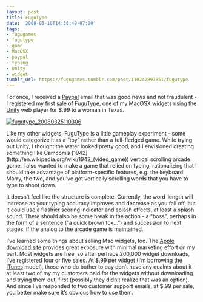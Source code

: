 ```yaml
---
layout: post
title: FuguType
date: '2008-05-10T14:30:49-07:00'
tags:
- fugugames
- fugutype
- game
- MacOSX
- paypal
- typing
- Unity
- widget
tumblr_url: https://fugugames.tumblr.com/post/110242897851/fugutype
---
```

For once, I received a [Paypal](http://www.paypal.com/) email that was good news and not fraudulent - I registered my first sale of [FuguType](http://www.apple.com/downloads/dashboard/games/fugutype.html), one of my MacOSX widgets using the [Unity](http://www.unity3d.com/) web player for $.99 to a woman in Texas.

[![](http://itshardtofondlepenguins.com/wp-content/uploads/2008/05/fugutype_20080325110306.jpg "fugutype\_20080325110306")](http://itshardtofondlepenguins.com/wp-content/uploads/2008/05/fugutype_20080325110306.jpg)

<!--more-->Like my other widgets, FuguType is a little gameplay experiment - some would categorize it as a “toy” rather than a full-fledged game. While trying out Unity, I thought the water looked pretty good, and I envisioned creating something like Camcom’s [1942](http://en.wikipedia.org/wiki/1942_(video_game)) vertical scrolling arcade game. I also wanted to make a game that relied on typing, rationalizing that I should take advantage of platform-specific features, e.g. the keyboard. Marry, the two, and you’ve got vertically scrolling words that you have to type to shoot down.

It doesn’t feel like the structure is complete. Currently, the word-length will increase as your typing accuracy improves and decrease as you fall off, but it could use a flashier scoring indicator and splash effects, at least a splash sound. There should also be some break in the action - a “boss”, perhaps in the form of a sentence (“a quick brown fox…”) and succession to next stages, if the analog to the arcade game is maintained.

I’ve learned some things about selling Mac widgets, too. The [Apple download site](http://www.apple.com/downloads/macosx/) provides great exposure with minimal marketing effort on my part. Most widgets are free, so after perhaps 200,000 widget downloads, I’ve registered four or five sales. At $.99 per widget (I’m borrowing the [ITunes](http://www.apple.com/itunes/) model), those who do bother to pay don’t have any qualms about it - at least two of my my customers paid for the widgets without downloading and trying them out, first (possibly they didn’t realize that was an option). And since I’ve responded to two customer support emails, at $.99 per sale, you better make sure it’s obvious how to use them.

